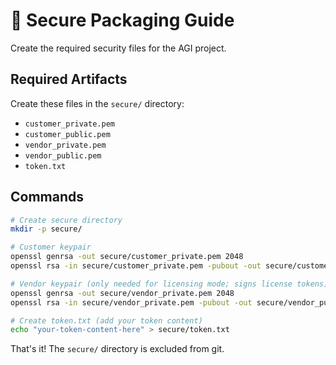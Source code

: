 # 🔐 Secure Packaging Guide

Create the required security files for the AGI project.

## Required Artifacts

Create these files in the `secure/` directory:
- `customer_private.pem`
- `customer_public.pem`
- `vendor_private.pem`
- `vendor_public.pem`
- `token.txt`

## Commands

```bash
# Create secure directory
mkdir -p secure/

# Customer keypair
openssl genrsa -out secure/customer_private.pem 2048
openssl rsa -in secure/customer_private.pem -pubout -out secure/customer_public.pem

# Vendor keypair (only needed for licensing mode; signs license tokens)
openssl genrsa -out secure/vendor_private.pem 2048
openssl rsa -in secure/vendor_private.pem -pubout -out secure/vendor_public.pem

# Create token.txt (add your token content)
echo "your-token-content-here" > secure/token.txt
```

That's it! The `secure/` directory is excluded from git.
